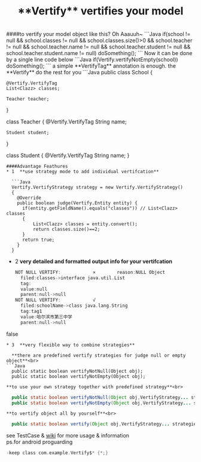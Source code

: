<h1 align="center">**Vertify** vertifies your model</h1><br>
####to vertify your model object like this? Oh Aaauuh~
```Java
if(school != null && school.classes != null && school.classes.size()>0 && school.teacher != null
                  && school.teacher.name != null && school.teacher.student != null && school.teacher.student.name != null)
  doSomething();
```
Now it can be done by a single line code below
```Java
if(Vertify.vertifyNotEmpty(school))
  doSomething();
```
a simple **VertifyTag** annotation is enough. the **Vertify** do the rest for you
```Java
  public class School {

    @Vertify.VertifyTag
    List<Clazz> classes;

    Teacher teacher;
  }

  class Teacher
  {
    @Vertify.VertifyTag
    String name;
    
    Student student;
  }
  
  class Student
  {
    @Vertify.VertifyTag
    String name;
  }
```
####Advantage Feathures
* 1  **use strategy mode to add individual vertifcation**

  ```Java
  Vertify.VertifyStrategy strategy = new Vertify.VertifyStrategy()
  {
    @Override
    public boolean judge(Vertify.Entity entity) {
      if(entity.getFieldName().equals("classes")) // List<Clazz> classes 
      {
          List<Clazz> classes = entity.convert();
          return classes.size()==2;
      }
      return true;
    }
  }
  ```
* 2  **very detailed and formatted output info for your vertifcation**

  ```c
  NOT NULL VERTIFY:            ×		reason:NULL Object	
  	filed:classes->interface java.util.List
  	tag:
  	value:null
  	parent:null->null
  NOT NULL VERTIFY:            √	
  	filed:schoolName->class java.lang.String
  	tag:tag1
  	value:哈尔滨市第三中学
  	parent:null->null
false
  ```
* 3  **very flexible way to combine strategies**

    **there are predefined vertify strategies for judge null or empty object**<br>
  ```Java
    public static boolean vertifyNotNull(Object obj);
    public static boolean vertifyNotEmpty(Object obj);
  ```
    **to use your own strategy together with predefined strategy**<br>
  ```Java
    public static boolean vertifyNotNull(Object obj,VertifyStrategy... strategies)
    public static boolean vertifyNotEmpty(Object obj,VertifyStrategy... strategies)
  ```
    **to vertify object all by yourself**<br>
  ```Java
    public static boolean vertify(Object obj,VertifyStrategy... strategies)
  ```
see TestCase & [wiki](https://github.com/jy01331184/magicLib/wiki) for more usage & information<br>
ps.for android proguarding  
```c
-keep class com.example.Vertify$* {*;}
```
